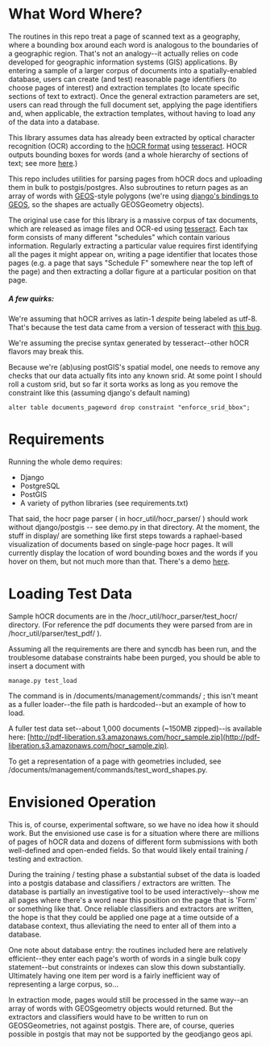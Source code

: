 What Word Where?
=============

The routines in this repo treat a page of scanned text as a geography, where a bounding box around each word is analogous to the boundaries of a geographic region. That's not an analogy--it actually relies on code developed for geographic information systems (GIS) applications. By entering a sample of a larger corpus of documents into a spatially-enabled database, users can create (and test) reasonable page identifiers (to choose pages of interest) and extraction templates (to locate specific sections of text to extract). Once the general extraction parameters are set, users can read through the full document set, applying the page identifiers and, when applicable, the extraction templates, without having to load any of the data into a database.

This library assumes data has already been extracted by optical character recognition (OCR) according to the [hOCR format](http://en.wikipedia.org/wiki/HOCR) using [tesseract](http://code.google.com/p/tesseract-ocr/).  HOCR outputs bounding boxes for words (and a whole hierarchy of sections of text; see more [here](https://docs.google.com/a/sunlightfoundation.com/document/d/1QQnIQtvdAC_8n92-LhwPcjtAUFwBlzE8EWnKAxlgVf0/preview).)

This repo includes utilities for parsing pages from hOCR docs and uploading them in bulk to postgis/postgres. Also subroutines to return pages as an array of words with [GEOS](http://trac.osgeo.org/geos/)-style polygons (we're using [django's bindings to GEOS](https://docs.djangoproject.com/en/dev/ref/contrib/gis/geos/), so the shapes are actually GEOSGeometry objects).

The original use case for this library is a massive corpus of tax documents, which are released as image files and OCR-ed using [tesseract](http://code.google.com/p/tesseract-ocr/). Each tax form consists of many different "schedules" which contain various information. Regularly extracting a particular value requires first identifying all the pages it might appear on, writing a page identifier that locates those pages (e.g. a page that says "Schedule F" somewhere near the top left of the page) and then extracting a dollar figure at a particular position on that page.


##### A few quirks:
We're assuming that hOCR arrives as latin-1 *despite* being labeled as utf-8. That's because the test data came from a version of tesseract with [this bug](https://groups.google.com/forum/#!topic/tesseract-ocr/UiyIMUWMzsU).

We're assuming the precise syntax generated by tesseract--other hOCR flavors may break this.

Because we're (ab)using postGIS's spatial model, one needs to remove any checks that our data actually fits into any known srid. At some point I should roll a custom srid, but so far it sorta works as long as you remove the constraint like this (assuming django's default naming)

	alter table documents_pageword drop constraint "enforce_srid_bbox";


Requirements
============

Running the whole demo requires:

- Django
- PostgreSQL
- PostGIS
- A variety of python libraries (see requirements.txt)

That said, the hocr page parser ( in hocr_util/hocr_parser/ ) should work without django/postgis -- see demo.py in that directory. At the moment, the stuff in display/ are something like first steps towards a raphael-based visualization of documents based on single-page hocr pages. It will currently display the location of word bounding boxes and the words if you hover on them, but not much more than that. There's a demo [here](http://jacobfenton.s3.amazonaws.com/hocr/display_hocr_page.html).

Loading Test Data
===============

Sample hOCR documents are in the  /hocr_util/hocr_parser/test_hocr/ directory. (For reference the pdf documents they were parsed from are in /hocr_util/parser/test_pdf/ ).

Assuming all the requirements are there and syncdb has been run, and the troublesome database constraints habe been purged, you should be able to insert a document with

	manage.py test_load
The command is in /documents/management/commands/ ; this isn't meant as a fuller loader--the file path is hardcoded--but an example of how to load.

A fuller test data set--about 1,000 documents (~150MB zipped)--is available here: [http://pdf-liberation.s3.amazonaws.com/hocr_sample.zip](http://pdf-liberation.s3.amazonaws.com/hocr_sample.zip).

To get a representation of a page with geometries included, see /documents/management/commands/test_word_shapes.py.

Envisioned Operation
============
This is, of course, experimental software, so we have no idea how it should work. But the envisioned use case is for a situation where there are millions of pages of hOCR data and dozens of different form submissions with both well-defined and open-ended fields. So that would likely entail training / testing and extraction.

During the training / testing phase a substantial subset of the data is loaded into a postgis database and classifiers / extractors are written. The database is partially an investigative tool to be used interactively--show me all pages where there's a word near this position on the page that is 'Form' or something like that. Once reliable classifiers and extractors are written, the hope is that they could be applied one page at a time outside of a database context, thus alleviating the need to enter all of them into a database.

One note about database entry: the routines included here are relatively efficient--they enter each page's worth of words in a single bulk copy statement--but constraints or indexes can slow this down substantially. Ultimately having one item per word is a fairly inefficient way of representing a large corpus, so…

In extraction mode, pages would still be processed in the same way--an array of words with GEOSgeometry objects would returned. But the extractors and classifiers would have to be written to run on GEOSGeometries, not against postgis. There are, of course, queries possible in postgis that may not be supported by the geodjango geos api.
